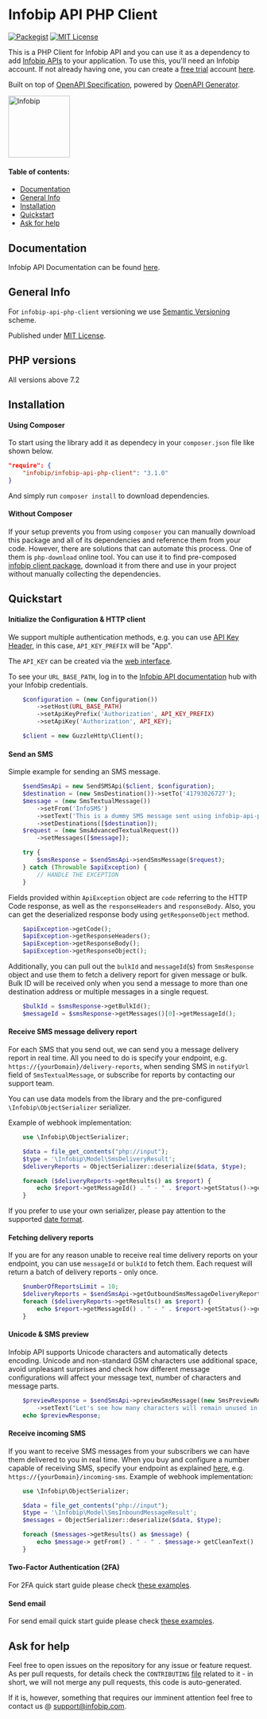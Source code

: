 # Infobip API PHP Client

[![Packegist](https://badgen.net/packagist/v/infobip/infobip-api-php-client)](https://packagist.org/packages/infobip/infobip-api-php-client)
[![MIT License](https://badgen.net/github/license/infobip/infobip-api-php-client)](https://opensource.org/licenses/MIT)

This is a PHP Client for Infobip API and you can use it as a dependency to add [Infobip APIs][apidocs] to your application.
To use this, you'll need an Infobip account. If not already having one, you can create a [free trial][freetrial] account [here][signup].

Built on top of [OpenAPI Specification](https://swagger.io/specification/), powered by [OpenAPI Generator](https://openapi-generator.tech/).

<img src="https://udesigncss.com/wp-content/uploads/2020/01/Infobip-logo-transparent.png" height="124px" alt="Infobip" />

#### Table of contents:
* [Documentation](#documentation)
* [General Info](#general-info)
* [Installation](#installation)
* [Quickstart](#quickstart)
* [Ask for help](#ask-for-help)

## Documentation

Infobip API Documentation can be found [here][apidocs].

## General Info
For `infobip-api-php-client` versioning we use [Semantic Versioning][semver] scheme.

Published under [MIT License][license].

## PHP versions
All versions above 7.2

## Installation

#### Using Composer
To start using the library add it as dependecy in your `composer.json` file like shown below.
```json
"require": {
	"infobip/infobip-api-php-client": "3.1.0"
}
```
And simply run `composer install` to download dependencies.

#### Without Composer
If your setup prevents you from using `composer` you can manually download this package and all of its dependencies and reference them from your code. However, there are solutions that can automate this process.
One of them is `php-download` online tool. You can use it to find pre-composed [infobip client package](https://php-download.com/package/infobip/infobip-api-php-client), download it from there and use in your project without manually collecting the dependencies.

## Quickstart

#### Initialize the Configuration & HTTP client

We support multiple authentication methods, e.g. you can use [API Key Header](https://www.infobip.com/docs/essentials/api-authentication#api-key-header), in this case, `API_KEY_PREFIX` will be "App".

The `API_KEY` can be created via the [web interface](https://portal.infobip.com/settings/accounts/api-keys).

To see your `URL_BASE_PATH`, log in to the [Infobip API documentation][apidocs] hub with your Infobip credentials.

```php
    $configuration = (new Configuration())
        ->setHost(URL_BASE_PATH)
        ->setApiKeyPrefix('Authorization', API_KEY_PREFIX)
        ->setApiKey('Authorization', API_KEY);

    $client = new GuzzleHttp\Client();
```

#### Send an SMS
Simple example for sending an SMS message.

```php
    $sendSmsApi = new SendSMSApi($client, $configuration);
    $destination = (new SmsDestination())->setTo('41793026727');
    $message = (new SmsTextualMessage())
        ->setFrom('InfoSMS')
        ->setText('This is a dummy SMS message sent using infobip-api-php-client')
        ->setDestinations([$destination]);
    $request = (new SmsAdvancedTextualRequest())
        ->setMessages([$message]);
```
```php
    try {
        $smsResponse = $sendSmsApi->sendSmsMessage($request);
    } catch (Throwable $apiException) {
        // HANDLE THE EXCEPTION
    }
```

Fields provided within `ApiException` object are `code` referring to the HTTP Code response, as well as the `responseHeaders` and `responseBody`.
Also, you can get the deserialized response body using `getResponseObject` method.

```php
    $apiException->getCode();
    $apiException->getResponseHeaders();
    $apiException->getResponseBody();
    $apiException->getResponseObject();
```

Additionally, you can pull out the `bulkId` and `messageId`(s) from `SmsResponse` object and use them to fetch a delivery report for given message or bulk.
Bulk ID will be received only when you send a message to more than one destination address or multiple messages in a single request.

```php
    $bulkId = $smsResponse->getBulkId();
    $messageId = $smsResponse->getMessages()[0]->getMessageId();
```

#### Receive SMS message delivery report
For each SMS that you send out, we can send you a message delivery report in real time. All you need to do is specify your endpoint, e.g. `https://{yourDomain}/delivery-reports`, when sending SMS in `notifyUrl` field of `SmsTextualMessage`, or subscribe for reports by contacting our support team.

You can use data models from the library and the pre-configured `\Infobip\ObjectSerializer` serializer.

Example of webhook implementation:

```php
    use \Infobip\ObjectSerializer;

    $data = file_get_contents("php://input");
    $type = '\Infobip\Model\SmsDeliveryResult';
    $deliveryReports = ObjectSerializer::deserialize($data, $type);

    foreach ($deliveryReports->getResults() as $report) {
        echo $report->getMessageId() . " - " . $report->getStatus()->getName() . "\n";
    }
```
If you prefer to use your own serializer, please pay attention to the supported [date format](https://www.infobip.com/docs/essentials/integration-best-practices#date-formats).

#### Fetching delivery reports
If you are for any reason unable to receive real time delivery reports on your endpoint, you can use `messageId` or `bulkId` to fetch them.
Each request will return a batch of delivery reports - only once.

```php
    $numberOfReportsLimit = 10;
    $deliveryReports = $sendSmsApi->getOutboundSmsMessageDeliveryReports($bulkId, $messageId, $numberOfReportsLimit);
    foreach ($deliveryReports->getResults() as $report) {
        echo $report->getMessageId() . " - " . $report->getStatus()->getName() . "\n";
    }
```

#### Unicode & SMS preview
Infobip API supports Unicode characters and automatically detects encoding. Unicode and non-standard GSM characters use additional space, avoid unpleasant surprises and check how different message configurations will affect your message text, number of characters and message parts.

```php
    $previewResponse = $sendSmsApi->previewSmsMessage((new SmsPreviewRequest())
        ->setText("Let's see how many characters will remain unused in this message."));
    echo $previewResponse;
```

#### Receive incoming SMS
If you want to receive SMS messages from your subscribers we can have them delivered to you in real time. When you buy and configure a number capable of receiving SMS, specify your endpoint as explained [here](https://www.infobip.com/docs/api#channels/sms/receive-inbound-sms-messages),
e.g. `https://{yourDomain}/incoming-sms`.
Example of webhook implementation:

```php
    use \Infobip\ObjectSerializer;

    $data = file_get_contents("php://input");
    $type = '\Infobip\Model\SmsInboundMessageResult';
    $messages = ObjectSerializer::deserialize($data, $type);

    foreach ($messages->getResults() as $message) {
        echo $message-> getFrom() . " - " . $message-> getCleanText() . "\n";
    }
```

#### Two-Factor Authentication (2FA)
For 2FA quick start guide please check [these examples](two-factor-authentication.md).

#### Send email
For send email quick start guide please check [these examples](email.md).

## Ask for help

Feel free to open issues on the repository for any issue or feature request. As per pull requests, for details check the `CONTRIBUTING` [file][contributing] related to it - in short, we will not merge any pull requests, this code is auto-generated.

If it is, however, something that requires our imminent attention feel free to contact us @ [support@infobip.com](mailto:support@infobip.com).

[apidocs]: https://www.infobip.com/docs/api
[freetrial]: https://www.infobip.com/docs/freetrial
[signup]: https://www.infobip.com/signup
[semver]: https://semver.org
[license]: LICENSE
[contributing]: CONTRIBUTING.md
